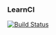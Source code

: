 ### LearnCI

[![Build Status](https://travis-ci.com/nothinux/learnci2.svg?branch=master)](https://travis-ci.com/nothinux/learnci2)
